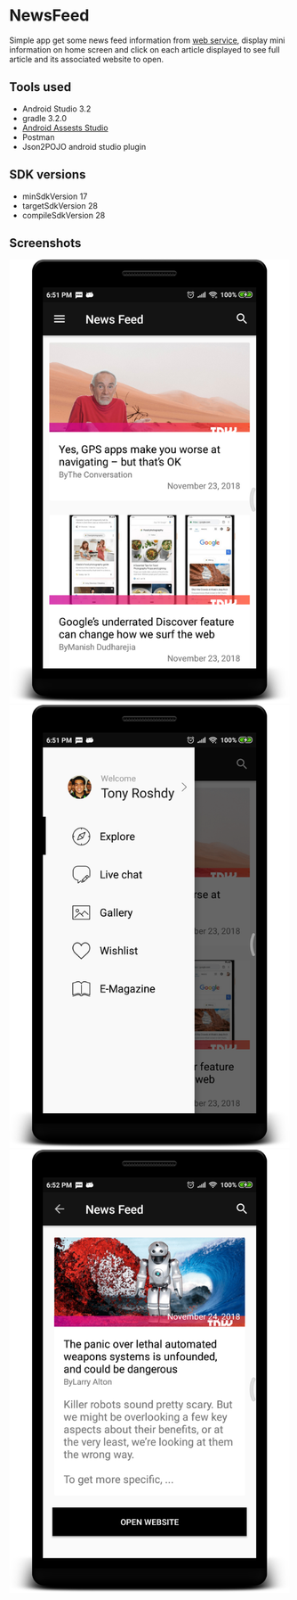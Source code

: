 # NewsFeed
Simple app get some news feed information from [web service](https://newsapi.org), display mini information on home screen and click on each article displayed to see full article and its associated website to open. 

## Tools used
- Android Studio 3.2 
- gradle 3.2.0 
- [Android Assests Studio](https://romannurik.github.io/AndroidAssetStudio/index.html)
- Postman
- Json2POJO android studio plugin

## SDK versions
- minSdkVersion 17 
- targetSdkVersion 28
- compileSdkVersion 28
 
 ## Screenshots 
 ![Home Screen](https://github.com/sh3lan93/NewsFeed/blob/master/device-2018-11-24-185137.png)
 ![Drawer](https://github.com/sh3lan93/NewsFeed/blob/master/device-2018-11-24-185210.png)
 ![Details](https://github.com/sh3lan93/NewsFeed/blob/master/device-2018-11-24-185243.png)
